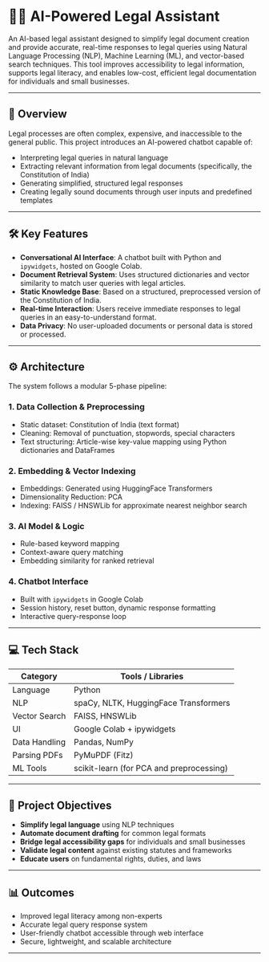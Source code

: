 
# 🧑‍⚖️ AI-Powered Legal Assistant

An AI-based legal assistant designed to simplify legal document creation and provide accurate, real-time responses to legal queries using Natural Language Processing (NLP), Machine Learning (ML), and vector-based search techniques. This tool improves accessibility to legal information, supports legal literacy, and enables low-cost, efficient legal documentation for individuals and small businesses.

---

## 📌 Overview

Legal processes are often complex, expensive, and inaccessible to the general public. This project introduces an AI-powered chatbot capable of:

- Interpreting legal queries in natural language
- Extracting relevant information from legal documents (specifically, the Constitution of India)
- Generating simplified, structured legal responses
- Creating legally sound documents through user inputs and predefined templates

---

## 🛠️ Key Features

- **Conversational AI Interface**: A chatbot built with Python and `ipywidgets`, hosted on Google Colab.
- **Document Retrieval System**: Uses structured dictionaries and vector similarity to match user queries with legal articles.
- **Static Knowledge Base**: Based on a structured, preprocessed version of the Constitution of India.
- **Real-time Interaction**: Users receive immediate responses to legal queries in an easy-to-understand format.
- **Data Privacy**: No user-uploaded documents or personal data is stored or processed.

---

## ⚙️ Architecture

The system follows a modular 5-phase pipeline:

### 1. Data Collection & Preprocessing
- Static dataset: Constitution of India (text format)
- Cleaning: Removal of punctuation, stopwords, special characters
- Text structuring: Article-wise key-value mapping using Python dictionaries and DataFrames

### 2. Embedding & Vector Indexing
- Embeddings: Generated using HuggingFace Transformers
- Dimensionality Reduction: PCA
- Indexing: FAISS / HNSWLib for approximate nearest neighbor search

### 3. AI Model & Logic
- Rule-based keyword mapping
- Context-aware query matching
- Embedding similarity for ranked retrieval

### 4. Chatbot Interface
- Built with `ipywidgets` in Google Colab
- Session history, reset button, dynamic response formatting
- Interactive query-response loop


---

## 💻 Tech Stack

| Category         | Tools / Libraries                                 |
|------------------|--------------------------------------------------|
| Language         | Python                                            |
| NLP              | spaCy, NLTK, HuggingFace Transformers             |
| Vector Search    | FAISS, HNSWLib                                    |
| UI               | Google Colab + ipywidgets                         |
| Data Handling    | Pandas, NumPy                                     |
| Parsing PDFs     | PyMuPDF (Fitz)                                    |
| ML Tools         | scikit-learn (for PCA and preprocessing)          |

---

## 🎯 Project Objectives

- **Simplify legal language** using NLP techniques
- **Automate document drafting** for common legal formats
- **Bridge legal accessibility gaps** for individuals and small businesses
- **Validate legal content** against existing statutes and frameworks
- **Educate users** on fundamental rights, duties, and laws

---

## 📊 Outcomes

- Improved legal literacy among non-experts
- Accurate legal query response system
- User-friendly chatbot accessible through web interface
- Secure, lightweight, and scalable architecture

---

